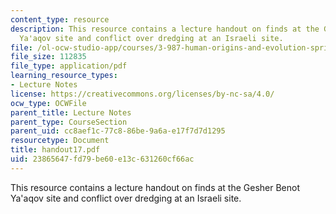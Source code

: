 ```yaml
---
content_type: resource
description: This resource contains a lecture handout on finds at the Gesher Benot
  Ya'aqov site and conflict over dredging at an Israeli site.
file: /ol-ocw-studio-app/courses/3-987-human-origins-and-evolution-spring-2006/23865647fd79be60e13c631260cf66ac_handout17.pdf
file_size: 112835
file_type: application/pdf
learning_resource_types:
- Lecture Notes
license: https://creativecommons.org/licenses/by-nc-sa/4.0/
ocw_type: OCWFile
parent_title: Lecture Notes
parent_type: CourseSection
parent_uid: cc8aef1c-77c8-86be-9a6a-e17f7d7d1295
resourcetype: Document
title: handout17.pdf
uid: 23865647-fd79-be60-e13c-631260cf66ac
---
```

This resource contains a lecture handout on finds at the Gesher Benot Ya'aqov site and conflict over dredging at an Israeli site.